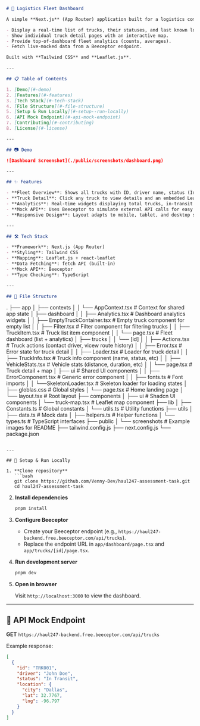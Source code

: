 ```markdown
# 🚚 Logistics Fleet Dashboard

A simple **Next.js** (App Router) application built for a logistics company to:

- Display a real-time list of trucks, their statuses, and last known locations.
- Show individual truck detail pages with an interactive map.
- Provide top-of-dashboard fleet analytics (counts, averages).
- Fetch live-mocked data from a Beeceptor endpoint.

Built with **Tailwind CSS** and **Leaflet.js**.

---

## 📋 Table of Contents

1. [Demo](#-demo)
2. [Features](#-features)
3. [Tech Stack](#-tech-stack)
4. [File Structure](#-file-structure)
5. [Setup & Run Locally](#-setup--run-locally)
6. [API Mock Endpoint](#-api-mock-endpoint)
7. [Contributing](#-contributing)
8. [License](#-license)

---

## 📷 Demo

![Dashboard Screenshot](./public/screenshots/dashboard.png)

---

## ✨ Features

- **Fleet Overview**: Shows all trucks with ID, driver name, status (In Transit, Idle, Maintenance), and last known city.
- **Truck Detail**: Click any truck to view details and an embedded Leaflet map pinpointing its last location.
- **Analytics**: Real-time widgets displaying total trucks, in-transit count, idle count, average distance covered, etc.
- **Mock API**: Uses Beeceptor to simulate external API calls for easy testing.
- **Responsive Design**: Layout adapts to mobile, tablet, and desktop screens using Tailwind CSS.

---

## 🛠 Tech Stack

- **Framework**: Next.js (App Router)
- **Styling**: Tailwind CSS
- **Mapping**: Leaflet.js + react-leaflet
- **Data Fetching**: fetch API (built-in)
- **Mock API**: Beeceptor
- **Type Checking**: TypeScript

---

## 📂 File Structure
```

.
├── app
│ ├── contexts
│ │ └── AppContext.tsx # Context for shared app state
│ ├── dashboard
│ │ ├── Analytics.tsx # Dashboard analytics widgets
│ │ ├── EmptyTruckContainer.tsx # Empty truck component for empty list
│ │ ├── Filter.tsx # Filter component for filtering trucks
│ │ ├── TruckItem.tsx # Truck list item component
│ │ └── page.tsx # Fleet dashboard (list + analytics)
│ ├── trucks
│ │ └── \[id]
│ │ ├── Actions.tsx # Truck actions (contact driver, vicew route history)
│ │ ├── Error.tsx # Error state for truck detail
│ │ ├── Loader.tsx # Loader for truck detail
│ │ ├── TruckInfo.tsx # Truck info component (name, status, etc)
│ │ ├── VehicleStats.tsx # Vehicle stats (distance, duration, etc)
│ │ └── page.tsx # Truck detail + map
│ ├── ui # Shared UI components
│ │ ├── ErrorComponent.tsx # Generic error component
│ │ ├── fonts.ts # Font imports
│ │ └──SkeletonLoader.tsx # Skeleton loader for loading states
│ ├── globlas.css # Global styles
│ └── page.tsx # Home landing page
│ └── layout.tsx # Root layout
├── components
│ ├── ui # Shadcn UI components
│ └── truck-map.tsx # Leaflet map component
├── lib
│ ├── Constants.ts # Global constants
│ └── utils.ts # Utility functions
├── utils
│ ├── data.ts # Mock data
│ ├── helpers.ts # Helper functions
│ └── types.ts # TypeScript interfaces
├── public
│ └── screenshots # Example images for README
├── tailwind.config.js
├── next.config.js
└── package.json

````

---

## 🚀 Setup & Run Locally

1. **Clone repository**
   ```bash
   git clone https://github.com/Venny-Dev/haul247-assessment-task.git
   cd haul247-assessment-task
````

2. **Install dependencies**

   ```bash
   pnpm install
   ```

3. **Configure Beeceptor**

   - Create your Beeceptor endpoint (e.g., `https://haul247-backend.free.beeceptor.com/api/trucks`).
   - Replace the endpoint URL in `app/dashboard/page.tsx` and `app/trucks/[id]/page.tsx`.

4. **Run development server**

   ```bash
   pnpm dev
   ```

5. **Open in browser**

   Visit `http://localhost:3000` to view the dashboard.

---

## 🔗 API Mock Endpoint

**GET** `https://haul247-backend.free.beeceptor.com/api/trucks`

Example response:

```json
[
  {
    "id": "TRK001",
    "driver": "John Doe",
    "status": "In Transit",
    "location": {
      "city": "Dallas",
      "lat": 32.7767,
      "lng": -96.797
    }
  }
]
```
